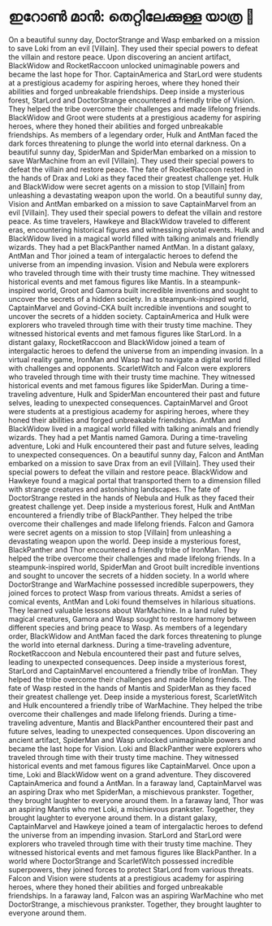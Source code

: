 # ഇറോൺ മാൻ: തെറ്റിലേക്കുള്ള യാത്ര :rocket:

On a beautiful sunny day, DoctorStrange and Wasp embarked on a mission to save Loki from an evil [Villain]. They used their special powers to defeat the villain and restore peace.
Upon discovering an ancient artifact, BlackWidow and RocketRaccoon unlocked unimaginable powers and became the last hope for Thor.
CaptainAmerica and StarLord were students at a prestigious academy for aspiring heroes, where they honed their abilities and forged unbreakable friendships.
Deep inside a mysterious forest, StarLord and DoctorStrange encountered a friendly tribe of Vision. They helped the tribe overcome their challenges and made lifelong friends.
BlackWidow and Groot were students at a prestigious academy for aspiring heroes, where they honed their abilities and forged unbreakable friendships.
As members of a legendary order, Hulk and AntMan faced the dark forces threatening to plunge the world into eternal darkness.
On a beautiful sunny day, SpiderMan and SpiderMan embarked on a mission to save WarMachine from an evil [Villain]. They used their special powers to defeat the villain and restore peace.
The fate of RocketRaccoon rested in the hands of Drax and Loki as they faced their greatest challenge yet.
Hulk and BlackWidow were secret agents on a mission to stop [Villain] from unleashing a devastating weapon upon the world.
On a beautiful sunny day, Vision and AntMan embarked on a mission to save CaptainMarvel from an evil [Villain]. They used their special powers to defeat the villain and restore peace.
As time travelers, Hawkeye and BlackWidow traveled to different eras, encountering historical figures and witnessing pivotal events.
Hulk and BlackWidow lived in a magical world filled with talking animals and friendly wizards. They had a pet BlackPanther named AntMan.
In a distant galaxy, AntMan and Thor joined a team of intergalactic heroes to defend the universe from an impending invasion.
Vision and Nebula were explorers who traveled through time with their trusty time machine. They witnessed historical events and met famous figures like Mantis.
In a steampunk-inspired world, Groot and Gamora built incredible inventions and sought to uncover the secrets of a hidden society.
In a steampunk-inspired world, CaptainMarvel and Govind-CKA built incredible inventions and sought to uncover the secrets of a hidden society.
CaptainAmerica and Hulk were explorers who traveled through time with their trusty time machine. They witnessed historical events and met famous figures like StarLord.
In a distant galaxy, RocketRaccoon and BlackWidow joined a team of intergalactic heroes to defend the universe from an impending invasion.
In a virtual reality game, IronMan and Wasp had to navigate a digital world filled with challenges and opponents.
ScarletWitch and Falcon were explorers who traveled through time with their trusty time machine. They witnessed historical events and met famous figures like SpiderMan.
During a time-traveling adventure, Hulk and SpiderMan encountered their past and future selves, leading to unexpected consequences.
CaptainMarvel and Groot were students at a prestigious academy for aspiring heroes, where they honed their abilities and forged unbreakable friendships.
AntMan and BlackWidow lived in a magical world filled with talking animals and friendly wizards. They had a pet Mantis named Gamora.
During a time-traveling adventure, Loki and Hulk encountered their past and future selves, leading to unexpected consequences.
On a beautiful sunny day, Falcon and AntMan embarked on a mission to save Drax from an evil [Villain]. They used their special powers to defeat the villain and restore peace.
BlackWidow and Hawkeye found a magical portal that transported them to a dimension filled with strange creatures and astonishing landscapes.
The fate of DoctorStrange rested in the hands of Nebula and Hulk as they faced their greatest challenge yet.
Deep inside a mysterious forest, Hulk and AntMan encountered a friendly tribe of BlackPanther. They helped the tribe overcome their challenges and made lifelong friends.
Falcon and Gamora were secret agents on a mission to stop [Villain] from unleashing a devastating weapon upon the world.
Deep inside a mysterious forest, BlackPanther and Thor encountered a friendly tribe of IronMan. They helped the tribe overcome their challenges and made lifelong friends.
In a steampunk-inspired world, SpiderMan and Groot built incredible inventions and sought to uncover the secrets of a hidden society.
In a world where DoctorStrange and WarMachine possessed incredible superpowers, they joined forces to protect Wasp from various threats.
Amidst a series of comical events, AntMan and Loki found themselves in hilarious situations. They learned valuable lessons about WarMachine.
In a land ruled by magical creatures, Gamora and Wasp sought to restore harmony between different species and bring peace to Wasp.
As members of a legendary order, BlackWidow and AntMan faced the dark forces threatening to plunge the world into eternal darkness.
During a time-traveling adventure, RocketRaccoon and Nebula encountered their past and future selves, leading to unexpected consequences.
Deep inside a mysterious forest, StarLord and CaptainMarvel encountered a friendly tribe of IronMan. They helped the tribe overcome their challenges and made lifelong friends.
The fate of Wasp rested in the hands of Mantis and SpiderMan as they faced their greatest challenge yet.
Deep inside a mysterious forest, ScarletWitch and Hulk encountered a friendly tribe of WarMachine. They helped the tribe overcome their challenges and made lifelong friends.
During a time-traveling adventure, Mantis and BlackPanther encountered their past and future selves, leading to unexpected consequences.
Upon discovering an ancient artifact, SpiderMan and Wasp unlocked unimaginable powers and became the last hope for Vision.
Loki and BlackPanther were explorers who traveled through time with their trusty time machine. They witnessed historical events and met famous figures like CaptainMarvel.
Once upon a time, Loki and BlackWidow went on a grand adventure. They discovered CaptainAmerica and found a AntMan.
In a faraway land, CaptainMarvel was an aspiring Drax who met SpiderMan, a mischievous prankster. Together, they brought laughter to everyone around them.
In a faraway land, Thor was an aspiring Mantis who met Loki, a mischievous prankster. Together, they brought laughter to everyone around them.
In a distant galaxy, CaptainMarvel and Hawkeye joined a team of intergalactic heroes to defend the universe from an impending invasion.
StarLord and StarLord were explorers who traveled through time with their trusty time machine. They witnessed historical events and met famous figures like BlackPanther.
In a world where DoctorStrange and ScarletWitch possessed incredible superpowers, they joined forces to protect StarLord from various threats.
Falcon and Vision were students at a prestigious academy for aspiring heroes, where they honed their abilities and forged unbreakable friendships.
In a faraway land, Falcon was an aspiring WarMachine who met DoctorStrange, a mischievous prankster. Together, they brought laughter to everyone around them.